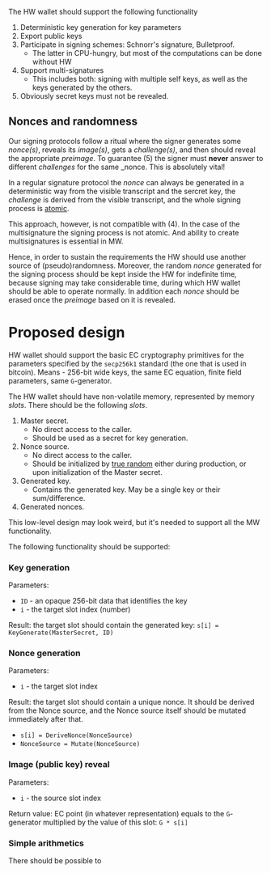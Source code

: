The HW wallet should support the following functionality
1. Deterministic key generation for key parameters 
1. Export public keys
1. Participate in signing schemes: Schnorr's signature, Bulletproof.
   * The latter in CPU-hungry, but most of the computations can be done without HW
1. Support multi-signatures
   * This includes both: signing with multiple self keys, as well as the keys generated by the others.
1. Obviously secret keys must not be revealed.

## Nonces and randomness

Our signing protocols follow a ritual where the signer generates some _nonce(s)_, reveals its _image(s)_, gets a _challenge(s)_, and then should reveal the appropriate _preimage_. To guarantee (5) the signer must **never** answer to different _challenges_ for the same _nonce. This is absolutely vital!

In a regular signature protocol the _nonce_ can always be generated in a deterministic way from the visible transcript and the sercret key, the _challenge_ is derived from the visible transcript, and the whole signing process is <u>atomic</u>.

This approach, however, is not compatible with (4). In the case of the multisignature the signing process is not atomic. And ability to create multisignatures is essential in MW.

Hence, in order to sustain the requirements the HW should use another source of (pseudo)randomness. Moreover, the random _nonce_ generated for the signing process should be kept inside the HW for indefinite time, because signing may take considerable time, during which HW wallet should be able to operate normally. In addition each _nonce_ should be erased once the _preimage_ based on it is revealed.

# Proposed design

HW wallet should support the basic EC cryptography primitives for the parameters specified by the `secp256k1` standard (the one that is used in bitcoin). Means - 256-bit wide keys, the same EC equation, finite field parameters, same `G`-generator.

The HW wallet should have non-volatile memory, represented by memory _slots_. There should be the following _slots_.

1. Master secret.
   * No direct access to the caller.
   * Should be used as a secret for key generation.
1. Nonce source.
   * No direct access to the caller.
   * Should be initialized by <u>true random</u> either during production, or upon initialization of the Master secret.
1. Generated key.
   * Contains the generated key. May be a single key or their sum/difference.
1. Generated nonces.

This low-level design may look weird, but it's needed to support all the MW functionality.

The following functionality should be supported:

### Key generation
Parameters:
* `ID` - an opaque 256-bit data that identifies the key
* `i` - the target slot index (number)

Result: the target slot should contain the generated key: `s[i] = KeyGenerate(MasterSecret, ID)`

### Nonce generation
Parameters:
* `i` - the target slot index

Result: the target slot should contain a unique nonce. It should be derived from the Nonce source, and the Nonce source itself should be mutated immediately after that.

* `s[i] = DeriveNonce(NonceSource)`
* `NonceSource = Mutate(NonceSource)`

### Image (public key) reveal
Parameters:
* `i` - the source slot index

Return value: EC point (in whatever representation) equals to the `G`-generator multiplied by the value of this slot: `G * s[i]`

### Simple arithmetics

There should be possible to 